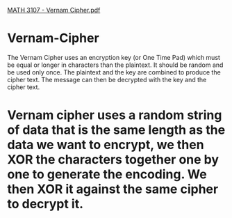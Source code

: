 [MATH 3107 - Vernam Cipher.pdf](https://github.com/hbokhari98/Vernam-Cipher/files/7146218/MATH.3107.-.Vernam.Cipher.pdf)
# Vernam-Cipher
The Vernam Cipher uses an encryption key (or One Time Pad) which must be equal or longer in characters than the plaintext. It should be random and be used only once. The plaintext and the key are combined to produce the cipher text. The message can then be decrypted with the key and the cipher text.

# Vernam cipher uses a random string of data that is the same length as the data we want to encrypt, we then XOR the characters together one by one to generate the encoding. We then XOR it against the same cipher to decrypt it.
